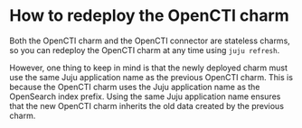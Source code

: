 # How to redeploy the OpenCTI charm

Both the OpenCTI charm and the OpenCTI connector are stateless charms, so you 
can redeploy the OpenCTI charm at any time using `juju refresh`.

However, one thing to keep in mind is that the newly deployed charm must use the
same Juju application name as the previous OpenCTI charm. This is because the
OpenCTI charm uses the Juju application name as the OpenSearch index prefix. 
Using the same Juju application name ensures that the new OpenCTI charm inherits the old data created by
the previous charm.
